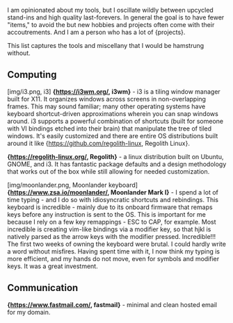 I am opinionated about my tools, but I oscillate wildly between upcycled stand-ins and high quality last-forevers. In general the goal is to have fewer "items," to avoid the  but new hobbies and projects often come with their accoutrements. And I am a person who has a lot of {projects}.

This list captures the tools and miscellany that I would be hamstrung without.

## Computing

[img/i3.png, i3]
**{https://i3wm.org/, i3wm}** - i3 is a tiling window manager built for X11. It organizes windows across screens in non-overlapping frames. This may sound familiar; many other operating systems have keyboard shortcut-driven approximations wherein you can snap windows around. i3 supports a powerful combination of shortcuts (built for someone with VI bindings etched into their brain) that manipulate the tree of tiled windows. It's easily customized and there are entire OS distributions built around it like {https://github.com/regolith-linux, Regolith Linux}.

**{https://regolith-linux.org/, Regolith}** - a linux distribution built on Ubuntu, GNOME, and i3. It has fantastic package defaults and a design methodology that works out of the box while still allowing for needed customization.

[img/moonlander.png, Moonlander keyboard]
**{https://www.zsa.io/moonlander/, Moonlander Mark I}** - I spend a lot of time typing - and I do so with idiosyncratic shortcuts and rebindings. This keyboard is incredible - mainly due to its onboard firmware that remaps keys before any instruction is sent to the OS. This is important for me because I rely on a few key remappings - ESC to CAP, for example. Most incredible is creating vim-like bindings via a modifier key, so that hjkl is natively parsed as the arrow keys with the modifier pressed. Incredible!!! The first two weeks of owning the keyboard were brutal. I could hardly write a word without misfires. Having spent time with it, I now think my typing is more efficient, and my hands do not move, even for symbols and modifier keys. It was a great investment.

## Communication

**{https://www.fastmail.com/, fastmail}** - minimal and clean hosted email for my domain.
